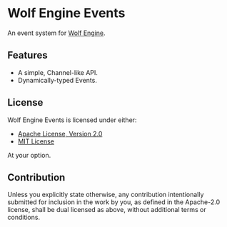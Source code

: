 # Wolf Engine Events

An event system for [Wolf Engine](https://crates.io/crates/wolf_engine).

## Features

- A simple, Channel-like API.
- Dynamically-typed Events.

## License

Wolf Engine Events is licensed under either:

- [Apache License, Version 2.0](LICENSE-APACHE)
- [MIT License](LICENSE-MIT)

At your option.

## Contribution

Unless you explicitly state otherwise, any contribution intentionally
submitted for inclusion in the work by you, as defined in the Apache-2.0 
license, shall be dual licensed as above, without additional terms or 
conditions.
